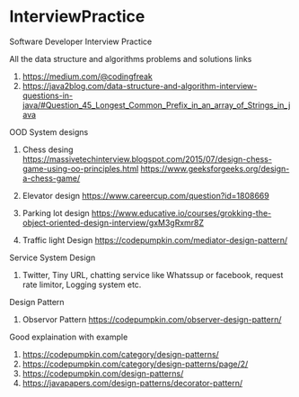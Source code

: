 # InterviewPractice
Software Developer Interview Practice

All the data structure and algorithms problems and solutions links

1) https://medium.com/@codingfreak
2) https://java2blog.com/data-structure-and-algorithm-interview-questions-in-java/#Question_45_Longest_Common_Prefix_in_an_array_of_Strings_in_java

OOD System designs
1. Chess desing
https://massivetechinterview.blogspot.com/2015/07/design-chess-game-using-oo-principles.html
https://www.geeksforgeeks.org/design-a-chess-game/

2. Elevator design
https://www.careercup.com/question?id=1808669

3. Parking lot design 
https://www.educative.io/courses/grokking-the-object-oriented-design-interview/gxM3gRxmr8Z

4. Traffic light Design
https://codepumpkin.com/mediator-design-pattern/

Service System Design
1. Twitter, Tiny URL, chatting service like Whatssup or facebook, request rate limitor, Logging system etc.

Design Pattern
1. Observor Pattern
https://codepumpkin.com/observer-design-pattern/

Good explaination with example
1) https://codepumpkin.com/category/design-patterns/
2) https://codepumpkin.com/category/design-patterns/page/2/
3) https://codepumpkin.com/design-patterns/
4) https://javapapers.com/design-patterns/decorator-pattern/


